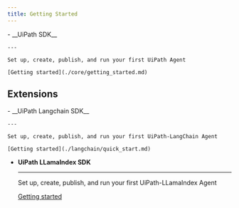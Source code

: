 ```yaml
---
title: Getting Started
---
```


<div class="grid cards" markdown>
-   __UiPath SDK__

    ---

    Set up, create, publish, and run your first UiPath Agent

    [Getting started](./core/getting_started.md)

</div>

<h2> Extensions </h2>
<div class="grid cards" markdown>
-   __UiPath Langchain SDK__

    ---

    Set up, create, publish, and run your first UiPath-LangChain Agent

    [Getting started](./langchain/quick_start.md)

-   __UiPath LLamaIndex SDK__

    ---

    Set up, create, publish, and run your first UiPath-LLamaIndex Agent

    [Getting started](./llamaindex/quick_start.md)

</div>
